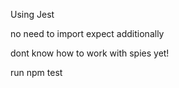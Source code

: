 Using Jest

no need to import expect additionally

dont know how to work with spies yet!

run npm test